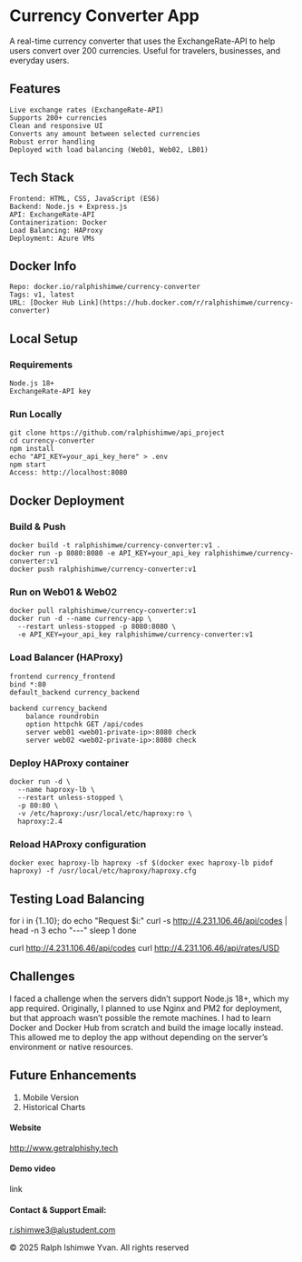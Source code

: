 # Currency Converter App
A real-time currency converter that uses the ExchangeRate-API to help users convert over 200 currencies. Useful for travelers, businesses, and everyday users.

## Features
    Live exchange rates (ExchangeRate-API)
    Supports 200+ currencies    
    Clean and responsive UI    
    Converts any amount between selected currencies    
    Robust error handling    
    Deployed with load balancing (Web01, Web02, LB01)

## Tech Stack
    Frontend: HTML, CSS, JavaScript (ES6)    
    Backend: Node.js + Express.js    
    API: ExchangeRate-API    
    Containerization: Docker    
    Load Balancing: HAProxy    
    Deployment: Azure VMs

## Docker Info
    Repo: docker.io/ralphishimwe/currency-converter    
    Tags: v1, latest    
    URL: [Docker Hub Link](https://hub.docker.com/r/ralphishimwe/currency-converter)

## Local Setup
    
### Requirements
    Node.js 18+
    ExchangeRate-API key

### Run Locally
    git clone https://github.com/ralphishimwe/api_project
    cd currency-converter
    npm install
    echo "API_KEY=your_api_key_here" > .env
    npm start
    Access: http://localhost:8080

## Docker Deployment

### Build & Push
    docker build -t ralphishimwe/currency-converter:v1 .
    docker run -p 8080:8080 -e API_KEY=your_api_key ralphishimwe/currency-converter:v1
    docker push ralphishimwe/currency-converter:v1

### Run on Web01 & Web02
    docker pull ralphishimwe/currency-converter:v1
    docker run -d --name currency-app \
      --restart unless-stopped -p 8080:8080 \
      -e API_KEY=your_api_key ralphishimwe/currency-converter:v1
      
### Load Balancer (HAProxy)
    frontend currency_frontend
    bind *:80
    default_backend currency_backend

    backend currency_backend
        balance roundrobin
        option httpchk GET /api/codes
        server web01 <web01-private-ip>:8080 check
        server web02 <web02-private-ip>:8080 check

### Deploy HAProxy container
    docker run -d \
      --name haproxy-lb \
      --restart unless-stopped \
      -p 80:80 \
      -v /etc/haproxy:/usr/local/etc/haproxy:ro \
      haproxy:2.4

### Reload HAProxy configuration
    docker exec haproxy-lb haproxy -sf $(docker exec haproxy-lb pidof haproxy) -f /usr/local/etc/haproxy/haproxy.cfg


## Testing Load Balancing
  for i in {1..10}; do 
  echo "Request $i:"
  curl -s http://4.231.106.46/api/codes | head -n 3
  echo "---"
  sleep 1
  done

  curl http://4.231.106.46/api/codes
  curl http://4.231.106.46/api/rates/USD

## Challenges
  I faced a challenge when the servers didn’t support Node.js 18+, which my app required. Originally, I planned to use Nginx and PM2 for deployment, but that approach wasn’t possible the remote machines. I had to learn Docker and Docker Hub from scratch and build the image locally instead. This allowed me to deploy the app without depending on the server’s environment or native resources. 

## Future Enhancements
  1. Mobile Version
  2. Historical Charts

#### Website 
http://www.getralphishy.tech

#### Demo video 
link

#### Contact & Support Email: 
r.ishimwe3@alustudent.com

© 2025 Ralph Ishimwe Yvan. All rights reserved

